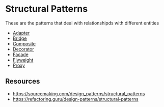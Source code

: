 # Structural Patterns

These are the patterns that deal with relationshipds with different entities
- [Adapter]()
- [Bridge]()
- [Composite]()
- [Decorator]()
- [Facade]()
- [Flyweight]()
- [Proxy]()

## Resources
- https://sourcemaking.com/design_patterns/structural_patterns
- https://refactoring.guru/design-patterns/structural-patterns
